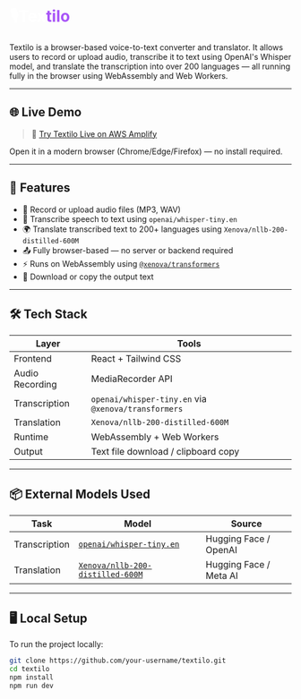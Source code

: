 <h1 align="left">
  <span style="color:white;">🎙️Tex</span><span style="color:#a855f7;">tilo</span>
</h1>

Textilo is a browser-based voice-to-text converter and translator. It allows users to record or upload audio, transcribe it to text using OpenAI's Whisper model, and translate the transcription into over 200 languages — all running fully in the browser using WebAssembly and Web Workers.

---

## 🌐 Live Demo

> 🔗 [Try Textilo Live on AWS Amplify](https://main.diwem6dkopenw.amplifyapp.com/)

Open it in a modern browser (Chrome/Edge/Firefox) — no install required.

---

## 🚀 Features

- 🎤 Record or upload audio files (MP3, WAV)
- 🧠 Transcribe speech to text using `openai/whisper-tiny.en`
- 🌍 Translate transcribed text to 200+ languages using `Xenova/nllb-200-distilled-600M`
- 📤 Fully browser-based — no server or backend required
- ⚡ Runs on WebAssembly using [`@xenova/transformers`](https://www.npmjs.com/package/@xenova/transformers)
- 📄 Download or copy the output text

---

## 🛠️ Tech Stack

| Layer           | Tools                                         |
|------------------|-----------------------------------------------|
| Frontend        | React + Tailwind CSS                         |
| Audio Recording | MediaRecorder API                            |
| Transcription   | `openai/whisper-tiny.en` via `@xenova/transformers` |
| Translation     | `Xenova/nllb-200-distilled-600M`             |
| Runtime         | WebAssembly + Web Workers                    |
| Output          | Text file download / clipboard copy          |

---

## 📦 External Models Used

| Task         | Model                                                                 | Source               |
|--------------|------------------------------------------------------------------------|-----------------------|
| Transcription| [`openai/whisper-tiny.en`](https://huggingface.co/openai/whisper-tiny.en) | Hugging Face / OpenAI |
| Translation  | [`Xenova/nllb-200-distilled-600M`](https://huggingface.co/Xenova/nllb-200-distilled-600M) | Hugging Face / Meta AI |

---

## 🖥️ Local Setup

To run the project locally:

```bash
git clone https://github.com/your-username/textilo.git
cd textilo
npm install
npm run dev

